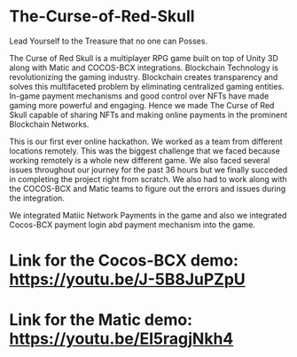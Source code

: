 # The-Curse-of-Red-Skull
Lead Yourself to the Treasure that no one can Posses.

The Curse of Red Skull is a multiplayer RPG game built on top of Unity 3D along with Matic and COCOS-BCX integrations. Blockchain Technology is revolutionizing the gaming industry. Blockchain creates transparency and solves this multifaceted problem by eliminating centralized gaming entities. In-game payment mechanisms and good control over NFTs have made gaming more powerful and engaging. Hence we made The Curse of Red Skull capable of sharing NFTs and making online payments in the prominent Blockchain Networks.

This is our first ever online hackathon. We worked as a team from different locations remotely. This was the biggest challenge that we faced because working remotely is a whole new different game. We also faced several issues throughout our journey for the past 36 hours but we finally succeded in completing the project right from scratch. We also had to work along with the COCOS-BCX and Matic teams to figure out the errors and issues during the integration.

We integrated Matiic Network Payments in the game and also we integrated Cocos-BCX payment login abd payment mechanism into the game.

# Link for the Cocos-BCX demo: https://youtu.be/J-5B8JuPZpU

# Link for the Matic demo: https://youtu.be/EI5ragjNkh4
